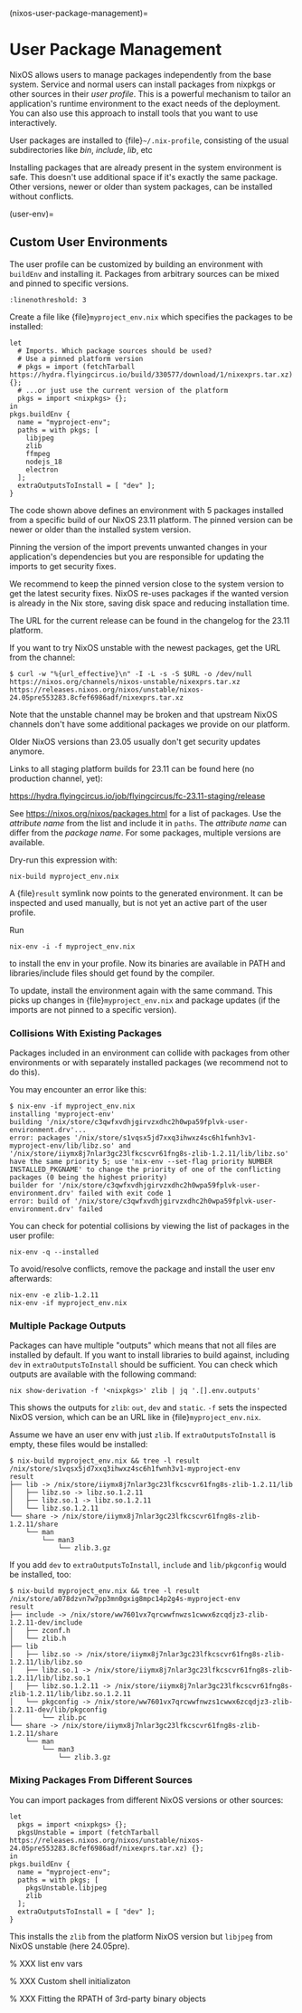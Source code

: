 (nixos-user-package-management)=

# User Package Management

NixOS allows users to manage packages independently from the base system.
Service and normal users can install packages from nixpkgs or other sources
in their *user profile*. This is a powerful mechanism to tailor an application's
runtime environment to the exact needs of the deployment.
You can also use this approach to install tools that you want to use
interactively.

User packages are installed to {file}`~/.nix-profile`,
consisting of the usual subdirectories like *bin*, *include*, *lib*, etc

Installing packages that are already present in the system environment is safe.
This doesn't use additional space if it's exactly the same package.
Other versions, newer or older than system packages, can be installed without
conflicts.

(user-env)=

## Custom User Environments

The user profile can be customized by building an environment with `buildEnv`
and installing it. Packages from arbitrary sources can be mixed and pinned
to specific versions.

```{highlight} default
:linenothreshold: 3
```

Create a file like {file}`myproject_env.nix` which specifies the packages to be installed:

```
let
  # Imports. Which package sources should be used?
  # Use a pinned platform version
  # pkgs = import (fetchTarball https://hydra.flyingcircus.io/build/330577/download/1/nixexprs.tar.xz) {};
  # ...or just use the current version of the platform
  pkgs = import <nixpkgs> {};
in
pkgs.buildEnv {
  name = "myproject-env";
  paths = with pkgs; [
    libjpeg
    zlib
    ffmpeg
    nodejs_18
    electron
  ];
  extraOutputsToInstall = [ "dev" ];
}
```

The code shown above defines an environment with 5 packages installed from a
specific build of our NixOS 23.11 platform.
The pinned version can be newer or older than the installed system version.

Pinning the version of the import prevents unwanted changes in your
application's dependencies but you are responsible for updating
the imports to get security fixes.

We recommend to keep the pinned version close to the system version to get the
latest security fixes. NixOS re-uses packages if the wanted version is already
in the Nix store, saving disk space and reducing installation time.

The URL for the current release can be found in the changelog for the
23.11 platform.

If you want to try NixOS unstable with the newest packages, get the URL from the channel:

```
$ curl -w "%{url_effective}\n" -I -L -s -S $URL -o /dev/null https://nixos.org/channels/nixos-unstable/nixexprs.tar.xz
https://releases.nixos.org/nixos/unstable/nixos-24.05pre553283.8cfef6986adf/nixexprs.tar.xz
```

Note that the unstable channel may be broken and that upstream NixOS channels
don't have some additional packages we provide on our platform.

Older NixOS versions than 23.05 usually don't get security updates anymore.

Links to all staging platform builds for 23.11 can be found here (no production channel, yet):

<https://hydra.flyingcircus.io/job/flyingcircus/fc-23.11-staging/release>

See <https://nixos.org/nixos/packages.html> for a list of packages.
Use the *attribute name* from the list and include it in `paths`.
The *attribute name* can differ from the *package name*.
For some packages, multiple versions are available.

Dry-run this expression with:

```
nix-build myproject_env.nix
```

A {file}`result` symlink now points to the generated environment. It can be
inspected and used manually, but is not yet an active part of the user profile.

Run

```
nix-env -i -f myproject_env.nix
```

to install the env in your profile. Now its binaries are available in PATH
and libraries/include files should get found by the compiler.

To update, install the environment again with the same command.
This picks up changes in {file}`myproject_env.nix` and package updates
(if the imports are not pinned to a specific version).

### Collisions With Existing Packages

Packages included in an environment can collide with packages from other environments
or with separately installed packages (we recommend not to do this).

You may encounter an error like this:

```
$ nix-env -if myproject_env.nix
installing 'myproject-env'
building '/nix/store/c3qwfxvdhjgirvzxdhc2h0wpa59fplvk-user-environment.drv'...
error: packages '/nix/store/s1vqsx5jd7xxq3ihwxz4sc6h1fwnh3v1-myproject-env/lib/libz.so' and '/nix/store/iiymx8j7nlar3gc23lfkcscvr61fng8s-zlib-1.2.11/lib/libz.so' have the same priority 5; use 'nix-env --set-flag priority NUMBER INSTALLED_PKGNAME' to change the priority of one of the conflicting packages (0 being the highest priority)
builder for '/nix/store/c3qwfxvdhjgirvzxdhc2h0wpa59fplvk-user-environment.drv' failed with exit code 1
error: build of '/nix/store/c3qwfxvdhjgirvzxdhc2h0wpa59fplvk-user-environment.drv' failed
```

You can check for potential collisions by viewing the list of packages in the user profile:

```
nix-env -q --installed
```

To avoid/resolve conflicts, remove the package and install the user env afterwards:

```
nix-env -e zlib-1.2.11
nix-env -if myproject_env.nix
```

### Multiple Package Outputs

Packages can have multiple "outputs" which means that not all files are
installed by default. If you want to install libraries to build against,
including `dev` in `extraOutputsToInstall` should be sufficient.
You can check which outputs are available with the following command:

```
nix show-derivation -f '<nixpkgs>' zlib | jq '.[].env.outputs'
```

This shows the outputs for `zlib`: `out`, `dev` and `static`. `-f` sets
the inspected NixOS version, which can be an URL like in {file}`myproject_env.nix`.

Assume we have an user env with just `zlib`. If `extraOutputsToInstall`
is empty, these files would be installed:

```
$ nix-build myproject_env.nix && tree -l result
/nix/store/s1vqsx5jd7xxq3ihwxz4sc6h1fwnh3v1-myproject-env
result
├── lib -> /nix/store/iiymx8j7nlar3gc23lfkcscvr61fng8s-zlib-1.2.11/lib
│   ├── libz.so -> libz.so.1.2.11
│   ├── libz.so.1 -> libz.so.1.2.11
│   └── libz.so.1.2.11
└── share -> /nix/store/iiymx8j7nlar3gc23lfkcscvr61fng8s-zlib-1.2.11/share
    └── man
        └── man3
            └── zlib.3.gz
```

If you add `dev` to `extraOutputsToInstall`, `include` and `lib/pkgconfig`
would be installed, too:

```
$ nix-build myproject_env.nix && tree -l result
/nix/store/a078dzvn7w7pp3mn0gxig8mpc14p2g4s-myproject-env
result
├── include -> /nix/store/ww7601vx7qrcwwfnwzs1cwwx6zcqdjz3-zlib-1.2.11-dev/include
│   ├── zconf.h
│   └── zlib.h
├── lib
│   ├── libz.so -> /nix/store/iiymx8j7nlar3gc23lfkcscvr61fng8s-zlib-1.2.11/lib/libz.so
│   ├── libz.so.1 -> /nix/store/iiymx8j7nlar3gc23lfkcscvr61fng8s-zlib-1.2.11/lib/libz.so.1
│   ├── libz.so.1.2.11 -> /nix/store/iiymx8j7nlar3gc23lfkcscvr61fng8s-zlib-1.2.11/lib/libz.so.1.2.11
│   └── pkgconfig -> /nix/store/ww7601vx7qrcwwfnwzs1cwwx6zcqdjz3-zlib-1.2.11-dev/lib/pkgconfig
│       └── zlib.pc
└── share -> /nix/store/iiymx8j7nlar3gc23lfkcscvr61fng8s-zlib-1.2.11/share
    └── man
        └── man3
            └── zlib.3.gz
```

### Mixing Packages From Different Sources

You can import packages from different NixOS versions or other sources:

```
let
  pkgs = import <nixpkgs> {};
  pkgsUnstable = import (fetchTarball https://releases.nixos.org/nixos/unstable/nixos-24.05pre553283.8cfef6986adf/nixexprs.tar.xz) {};
in
pkgs.buildEnv {
  name = "myproject-env";
  paths = with pkgs; [
    pkgsUnstable.libjpeg
    zlib
  ];
  extraOutputsToInstall = [ "dev" ];
}
```

This installs the `zlib` from the platform NixOS version but `libjpeg` from NixOS unstable (here 24.05pre).

% XXX list env vars

% XXX Custom shell initializaton

% XXX Fitting the RPATH of 3rd-party binary objects
